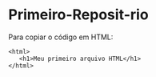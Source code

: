 # Primeiro-Reposit-rio

Para copiar o código em HTML:
```
<html>
   <h1>Meu primeiro arquivo HTML</h1>
</html>
```
